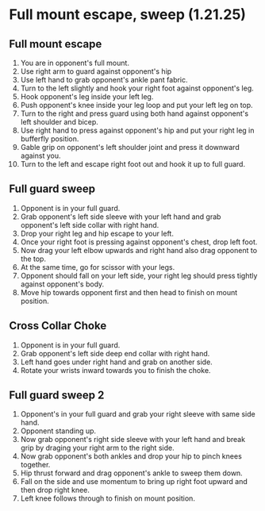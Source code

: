# Full mount escape, sweep (1.21.25)

## Full mount escape

1. You are in opponent's full mount.
2. Use right arm to guard against opponent's hip
3. Use left hand to grab opponent's ankle pant fabric.
4. Turn to the left slightly and hook your right foot against opponent's leg.
5. Hook opponent's leg inside your left leg.
6. Push opponent's knee inside your leg loop and put your left leg on top.
7. Turn to the right and press guard using both hand against opponent's left shoulder and bicep.
8. Use right hand to press against opponent's hip and put your right leg in bufferfly position.
9. Gable grip on opponent's left shoulder joint and press it downward against you.
10. Turn to the left and escape right foot out and hook it up to full guard.

## Full guard sweep

1. Opponent is in your full guard.
2. Grab opponent's left side sleeve with your left hand and grab opponent's left side collar with right hand.
3. Drop your right leg and hip escape to your left.
4. Once your right foot is pressing against opponent's chest, drop left foot.
5. Now drag your left elbow upwards and right hand also drag opponent to the top.
6. At the same time, go for scissor with your legs.
7. Opponent should fall on your left side, your right leg should press tightly against opponent's body.
8. Move hip towards opponent first and then head to finish on mount position.

## Cross Collar Choke

1. Opponent is in your full guard.
2. Grab opponent's left side deep end collar with right hand.
3. Left hand goes under right hand and grab on another side.
4. Rotate your wrists inward towards you to finish the choke.

## Full guard sweep 2

1. Opponent's in your full guard and grab your right sleeve with same side hand.
2. Opponent standing up.
3. Now grab opponent's right side sleeve with your left hand and break grip by draging your right arm to the right side.
4. Now grab opponent's both ankles and drop your hip to pinch knees together.
5. Hip thrust forward and drag opponent's ankle to sweep them down.
6. Fall on the side and use momentum to bring up right foot upward and then drop right knee.
7. Left knee follows through to finish on mount position.







